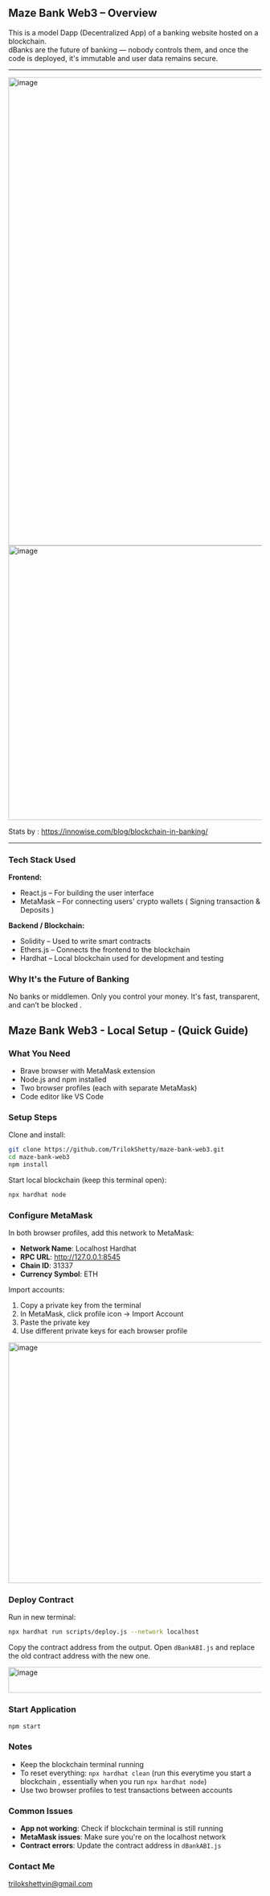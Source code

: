 

## Maze Bank Web3 – Overview

This is a model Dapp (Decentralized App) of a banking website hosted on a blockchain.  
dBanks are the future of banking — nobody controls them, and once the code is deployed, it's immutable and user data remains secure.

---

<img width="1919" height="931" alt="image" src="https://github.com/user-attachments/assets/255648df-798a-4080-8c7e-319a9915ae47" />
<img width="1000" height="546" alt="image" src="https://github.com/user-attachments/assets/896b8a74-20f6-41b2-bb24-e7681231c3c4" />

Stats by : https://innowise.com/blog/blockchain-in-banking/

---

### Tech Stack Used

**Frontend:**

* React.js – For building the user interface
* MetaMask – For connecting users' crypto wallets ( Signing transaction & Deposits )

**Backend / Blockchain:**

* Solidity – Used to write smart contracts
* Ethers.js – Connects the frontend to the blockchain
* Hardhat – Local blockchain used for development and testing

### Why It's the Future of Banking

No banks or middlemen. Only you control your money. It's fast, transparent, and can’t be blocked .


## Maze Bank Web3 - Local Setup - (Quick Guide)

### What You Need

- Brave browser with MetaMask extension
- Node.js and npm installed
- Two browser profiles (each with separate MetaMask)
- Code editor like VS Code

### Setup Steps

Clone and install:

```bash
git clone https://github.com/TrilokShetty/maze-bank-web3.git
cd maze-bank-web3
npm install
```

Start local blockchain (keep this terminal open):

```bash
npx hardhat node
```

### Configure MetaMask

In both browser profiles, add this network to MetaMask:

- **Network Name**: Localhost Hardhat
- **RPC URL**: http://127.0.0.1:8545
- **Chain ID**: 31337
- **Currency Symbol**: ETH

Import accounts:
1. Copy a private key from the terminal
2. In MetaMask, click profile icon → Import Account
3. Paste the private key
4. Use different private keys for each browser profile
<img width="1005" height="479" alt="image" src="https://github.com/user-attachments/assets/61523282-9e4a-4c2d-8006-478a0cf84060" />

### Deploy Contract

Run in new terminal:

```bash
npx hardhat run scripts/deploy.js --network localhost
```

Copy the contract address from the output. Open `dBankABI.js` and replace the old contract address with the new one.

<img width="570" height="51" alt="image" src="https://github.com/user-attachments/assets/5dfffc5e-c113-4fc3-824f-144538d02c14" />


### Start Application

```bash
npm start
```

### Notes

- Keep the blockchain terminal running
- To reset everything: `npx hardhat clean` (run this everytime you start a blockchain , essentially when you run `npx hardhat node`) 
- Use two browser profiles to test transactions between accounts

### Common Issues

- **App not working**: Check if blockchain terminal is still running
- **MetaMask issues**: Make sure you're on the localhost network
- **Contract errors**: Update the contract address in `dBankABI.js`

### Contact Me
trilokshettyin@gmail.com
